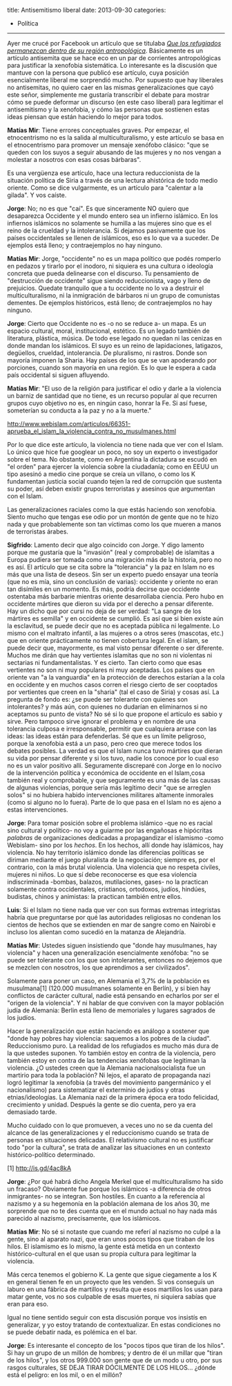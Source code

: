title: Antisemitismo liberal
date: 2013-09-30
categories:
  - Política
---
Ayer me crucé por Facebook un artículo que se titulaba [*Que los refugiados permanezcan dentro de su región antropológica*](http://es.danielpipes.org/13426/siria-refugiados). Básicamente es un artículo antisemita que se hace eco en un par de corrientes antropológicas para justificar la xenofobia sistemática. Lo interesante es la discusión que mantuve con la persona que publicó ese artículo, cuya posición esencialmente liberal me sorprendió mucho. Por supuesto que hay liberales no antisemitas, no quiero caer en las mismas generalizaciones que cayó este señor, simplemente me gustaría transcribir el debate para mostrar cómo se puede deformar un discurso (en este caso liberal) para legitimar el antisemitismo y la xenofobia, y cómo las personas que sostienen estas ideas piensan que están haciendo lo mejor para todos.

<!-- more -->

**Matías Mir**: Tiene errores conceptuales graves. Por empezar, el etnocentrismo no es la salida al multiculturalismo, y este artículo se basa en el etnocentrismo para promover un mensaje xenófobo clásico: "que se queden con los suyos a seguir abusando de las mujeres y no nos vengan a molestar a nosotros con esas cosas bárbaras".

Es una vergüenza ese artículo, hace una lectura reduccionista de la situación política de Siria a través de una lectura ahistórica de todo medio oriente. Como se dice vulgarmente, es un artículo para "calentar a la gilada". Y vos caíste.

**Jorge**: No; no es que "caí". Es que sinceramente NO quiero que desaparezca Occidente y el mundo entero sea un infierno islámico. En los infiernos islámicos no solamente se humilla a las mujeres sino que es el reino de la crueldad y la intolerancia. Si dejamos pasivamente que los países occidentales se llenen de islámicos, eso es lo que va a suceder. De ejemplos está lleno; y contraejemplos no hay ninguno.

**Matías Mir**: Jorge, "occidente" no es un mapa político que podés romperlo en pedazos y tirarlo por el inodoro, ni siquiera es una cultura o ideología concreta que pueda delinearse con el discurso. Tu pensamiento de "destrucción de occidente" sigue siendo reduccionista, vago y lleno de prejuicios. Quedate tranquilo que a tu occidente no lo va a destruir el multiculturalismo, ni la inmigración de bárbaros ni un grupo de comunistas dementes. De ejemplos históricos, está lleno; de contraejemplos no hay ninguno.

**Jorge**: Cierto que Occidente no es -o no se reduce a- un mapa. Es un espacio cultural, moral, institucional, estético. Es un legado también de literatura, plástica, música. De todo ese legado no quedan ni las cenizas en donde mandan los islámicos. El suyo es un reino de lapidaciones, latigazos, degüellos, crueldad, intolerancia. De pluralismo, ni rastros. Donde son mayoría imponen la Sharia. Hay países de los que se van apoderando por porciones, cuando son mayoría en una región. Es lo que le espera a cada país occidental si siguen afluyendo.

**Matías Mir**: "El uso de la religión para justificar el odio y darle a la violencia un barniz de santidad que no tiene, es un recurso popular al que recurren grupos cuyo objetivo no es, en ningún caso, honrar la Fe. Si así fuese, someterían su conducta a la paz y no a la muerte."

http://www.webislam.com/articulos/66351-aprueba_el_islam_la_violencia_contra_no_musulmanes.html

Por lo que dice este artículo, la violencia no tiene nada que ver con el Islam. Lo único que hice fue googlear un poco, no soy un experto o investigador sobre el tema. No obstante, como en Argentina la dictadura se escudó en "el orden" para ejercer la violencia sobre la ciudadanía; como en EEUU un tipo asesinó a medio cine porque se creía un villano, o como los K fundamentan justicia social cuando tejen la red de corrupción que sustenta su poder, así deben existir grupos terroristas y asesinos que argumentan con el Islam.

Las generalizaciones raciales como la que estás haciendo son xenofobia. Siento mucho que tengas ese odio por un montón de gente que no te hizo nada y que probablemente son tan víctimas como los que mueren a manos de terroristas árabes.

**Sigfrido**: Lamento decir que algo coincido con Jorge. Y digo lamento porque me gustaría que la "invasión" (real y comprobable) de islamitas a Europa pudiera ser tomada como una migración más de la historia, pero no es así. El artículo que se cita sobre la "tolerancia" y la paz en Islam no es más que una lista de deseos. Sin ser un experto puedo ensayar una teoría (que no es mía, sino un conclusión de varias): occidente y oriente no eran tan disímiles en un momento. Es más, podría decirse que occidente ostentaba más barbarie mientras oriente desarrollaba ciencia. Pero hubo en occidente mártires que dieron su vida por el derecho a pensar diferente. Hay un dicho que por cursi no deja de ser verdad: "La sangre de los mártires es semilla" y en occidente se cumplió. Es así que si bien existe aún la esclavitud, se puede decir que no es aceptada pública ni legalmente. Lo mismo con el maltrato infantil, a las mujeres o a otros seres (mascotas, etc.) que en oriente prácticamente no tienen cobertura legal. En el islam, se puede decir que, mayormente, es mal visto pensar diferente o ser diferente.
Muchos me dirán que hay vertientes islamitas que no son ni violentas ni sectarias ni fundamentalistas. Y es cierto. Tan cierto como que esas vertientes no son ni muy populares ni muy aceptadas. Los países que en oriente van "a la vanguardia" en la protección de derechos estarían a la cola en occidente y en muchos casos corren el riesgo cierto de ser cooptados por vertientes que creen en la "sharia" (tal el caso de Siria) y cosas así.
La pregunta de fondo es: ¿se puede ser tolerante con quienes son intolerantes? y más aún, con quienes no dudarían en eliminarnos si no aceptamos su punto de vista?
No sé si lo que propone el artículo es sabio y sirve. Pero tampoco sirve ignorar el problema y en nombre de una tolerancia culposa e irresponsable, permitir que cualquiera arrase con las ideas: las ideas están para defenderlas. Sé que es un límite peligroso, porque la xenofobia está a un paso, pero creo que merece todos los debates posibles.
La verdad es que el Islam nunca tuvo mártires que dieran su vida por pensar diferente y si los tuvo, nadie los conoce por lo cual eso no es un valor positivo allí. Seguramente discreparé con Jorge en lo nocivo de la intervención política y económica de occidente en el Islam,cosa también real y comprobable, y que seguramente es una más de las causas de algunas violencias, porque sería más legítimo decir "que se arreglen solos" si no hubiera habido intervenciones militares altamente inmorales (como si alguno no lo fuera). Parte de lo que pasa en el Islam no es ajeno a estas intervenciones.

**Jorge**: Para tomar posición sobre el problema islámico -que no es racial sino cultural y político- no voy a guiarme por las engañosas e hipócritas _palabras_ de organizaciones dedicadas a propagandizar el islamismo -como Webislam- sino por los _hechos_.
En los hechos, allí donde hay islámicos, hay violencia. No hay territorio islámico donde las diferencias políticas se diriman mediante el juego pluralista de la negociación; siempre es, por el contrario, con la más brutal violencia. Una violencia que no respeta civiles, mujeres ni niños.
Lo que sí debe reconocerse es que esa violencia indiscriminada -bombas, balazos, mutilaciones, gases- no la practican solamente contra occidentales, cristianos, ortodoxos, judíos, hindúes, budistas, chinos y animistas: la practican también entre ellos.

**Luis**: Si el Islam no tiene nada que ver con sus formas extremas integristas habría que preguntarse por qué las autoridades religiosas no condenan los cientos de hechos que se extienden en mar de sangre como en Nairobi e incluso los alientan como sucedió en la matanza de Alejandría.

**Matías Mir**: Ustedes siguen insistiendo que "donde hay musulmanes, hay violencia" y hacen una generalización esencialmente xenófoba: "no se puede ser tolerante con los que son intolerantes, entonces no dejemos que se mezclen con nosotros, los que aprendimos a ser civilizados".

Solamente para poner un caso, en Alemania el 3,7% de la población es musulmana[1] (120.000 musulmanes solamente en Berlín), y si bien hay conflictos de carácter cultural, nadie está pensando en echarlos por ser el "origen de la violencia". Y ni hablar de que conviven con la mayor población judía de Alemania: Berlin está lleno de memoriales y lugares sagrados de los judíos.

Hacer la generalización que están haciendo es análogo a sostener que "donde hay pobres hay violencia: saquemos a los pobres de la ciudad". Reduccionismo puro. La realidad de los refugiados es mucho más dura de la que ustedes suponen. Yo también estoy en contra de la violencia, pero también estoy en contra de las tendencias xenófobas que legitiman la violencia. ¿O ustedes creen que la Alemania nacionalsocialista fue un martirio para toda la población? Ni lejos, el aparato de propaganda nazi logró legitimar la xenofobia (a través del movimiento pangermánico y el nacionalismo) para sistematizar el exterminio de judíos y otras etnias/ideologías. La Alemania nazi de la primera época era todo felicidad, crecimiento y unidad. Después la gente se dio cuenta, pero ya era demasiado tarde.

Mucho cuidado con lo que promueven, a veces uno no se da cuenta del alcance de las generalizaciones y el reduccionismo cuando se trata de personas en situaciones delicadas. El relativismo cultural no es justificar todo "por la cultura", se trata de analizar las situaciones en un contexto histórico-político determinado.

[1] http://is.gd/4ac8kA

**Jorge**: ¿Por qué habrá dicho Angela Merkel que el multiculturalismo ha sido un fracaso? Obviamente fue porque los islámicos -a diferencia de otros inmigrantes- no se integran. Son hostiles.
En cuanto a la referencia al nazismo y a su hegemonía en la población alemana de los años 30, me sorprende que no te des cuenta que en el mundo actual no hay nada más parecido al nazismo, precisamente, que los islámicos.

**Matías Mir**: No sé si notaste que cuando me referí al nazismo no culpé a la gente, sino al aparato nazi, que eran unos pocos tipos que tiraban de los hilos. El islamismo es lo mismo, la gente está metida en un contexto histórico-cultural en el que usan su propia cultura para legitimar la violencia.

Más cerca tenemos el gobierno K. La gente que sigue ciegamente a los K en general tienen fe en un proyecto que les venden. Si vos conseguís un laburo en una fábrica de martillos y resulta que esos martillos los usan para matar gente, vos no sos culpable de esas muertes, ni siquiera sabías que eran para eso.

Igual no tiene sentido seguir con esta discusión porque vos insistís en generalizar, y yo estoy tratando de contextualizar. En estas condiciones no se puede debatir nada, es polémica en el bar.

**Jorge**: Es interesante el concepto de los "pocos tipos que tiran de los hilos".
Si hay un grupo de un millón de hombres; y dentro de él un millar que "tiran de los hilos", y los otros 999.000 son gente que de un modo u otro, por sus rasgos culturales, SE DEJA TIRAR DÓCILMENTE DE LOS HILOS... ¿dónde está el peligro: en los mil, o en el millón?


